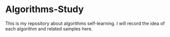 # Algorithms-Study

This is my repository about algorithms self-learning.
I will record the idea of each algorithm and related samples here.
